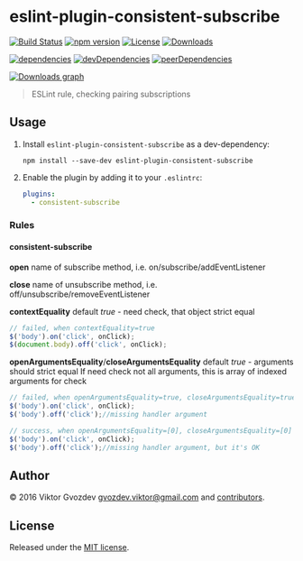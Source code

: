 # eslint-plugin-consistent-subscribe

[![Build Status][travis-image]][travis-url]
[![npm version][npm-image]][npm-url]
[![License][license-image]][license-url]
[![Downloads][downloads-image]][downloads-url]

[![dependencies][deps-image]][deps-url]
[![devDependencies][dev-deps-image]][dev-deps-url]
[![peerDependencies][peer-deps-image]][peer-deps-url]

[![Downloads graph][downloads-graph-image]][downloads-url]

> ESLint rule, checking pairing subscriptions

## Usage

1. Install `eslint-plugin-consistent-subscribe` as a dev-dependency:

    ```shell
    npm install --save-dev eslint-plugin-consistent-subscribe
    ```

2. Enable the plugin by adding it to your `.eslintrc`:

    ```yaml
    plugins:
      - consistent-subscribe
    ```

### Rules
#### consistent-subscribe
**open** name of subscribe method, i.e. on/subscribe/addEventListener

**close** name of unsubscribe method, i.e. off/unsubscribe/removeEventListener

**contextEquality** default *true* - need check, that object strict equal
 ```js
 // failed, when contextEquality=true
 $('body').on('click', onClick);
 $(document.body).off('click', onClick);
 ```
 
**openArgumentsEquality**/**closeArgumentsEquality** default *true* - arguments should strict equal
If need check not all arguments, this is array of indexed arguments for check
 ```js
 // failed, when openArgumentsEquality=true, closeArgumentsEquality=true
 $('body').on('click', onClick);
 $('body').off('click');//missing handler argument
 ```
 ```js
 // success, when openArgumentsEquality=[0], closeArgumentsEquality=[0]
 $('body').on('click', onClick);
 $('body').off('click');//missing handler argument, but it's OK
 ```


## Author

© 2016 Viktor Gvozdev <gvozdev.viktor@gmail.com> and [contributors][].

## License

Released under the [MIT license](https://opensource.org/licenses/MIT).



[travis-url]: https://travis-ci.org/Gvozd/eslint-plugin-consistent-subscribe
[travis-image]: https://img.shields.io/travis/Gvozd/eslint-plugin-consistent-subscribe.svg
[npm-url]: https://www.npmjs.com/package/eslint-plugin-consistent-subscribe
[npm-image]: https://img.shields.io/npm/v/eslint-plugin-consistent-subscribe.svg
[license-url]: https://opensource.org/licenses/MIT
[license-image]: https://img.shields.io/npm/l/eslint-plugin-consistent-subscribe.svg
[deps-url]: https://david-dm.org/Gvozd/eslint-plugin-consistent-subscribe
[deps-image]: https://david-dm.org/Gvozd/eslint-plugin-consistent-subscribe.png
[dev-deps-url]: https://david-dm.org/Gvozd/eslint-plugin-consistent-subscribe?type=dev
[dev-deps-image]: https://david-dm.org/Gvozd/eslint-plugin-consistent-subscribe/dev-status.png
[peer-deps-url]: https://david-dm.org/Gvozd/eslint-plugin-consistent-subscribe?type=peer
[peer-deps-image]: https://david-dm.org/Gvozd/eslint-plugin-consistent-subscribe/peer-status.png
[downloads-url]: https://www.npmjs.com/package/eslint-plugin-consistent-subscribe
[downloads-image]: https://img.shields.io/npm/dm/eslint-plugin-consistent-subscribe.svg?style=flat
[downloads-graph-image]: https://nodei.co/npm-dl/eslint-plugin-consistent-subscribe.png?months=1
[npm-shield-image]: https://nodei.co/npm/eslint-plugin-consistent-subscribe.png

[contributors]: https://github.com/Gvozd/eslint-plugin-consistent-subscribe/graphs/contributors
